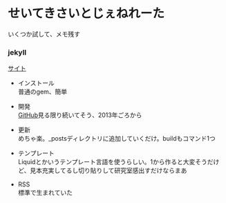 # せいてきさいとじぇねれーた

いくつか試して、メモ残す

### jekyll
[サイト](https://jekyllrb-ja.github.io)

* インストール		
	普通のgem、簡単

* 開発		
	[GitHub](https://github.com/jekyll/jekyll)見る限り続いてそう、2013年ごろから

* 更新		
	めちゃ楽。\_postsディレクトリに追加していくだけ。buildもコマンド1つ

* テンプレート		
	Liquidとかいうテンプレート言語を使うらしい。1から作ると大変そうだけど、見本充実してるし切り貼りして研究室感出すだけならまあ

* RSS		
	標準で生まれていた

